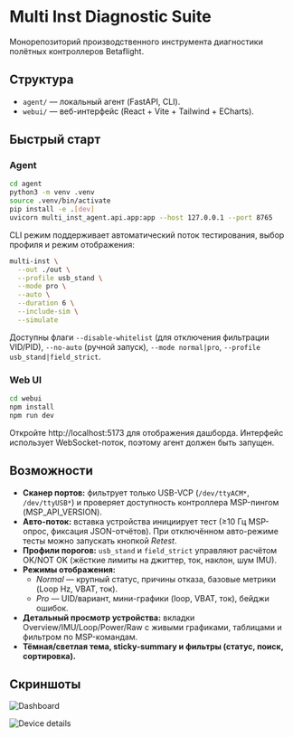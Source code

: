 # Multi Inst Diagnostic Suite

Монорепозиторий производственного инструмента диагностики полётных контроллеров Betaflight.

## Структура

- `agent/` — локальный агент (FastAPI, CLI).
- `webui/` — веб-интерфейс (React + Vite + Tailwind + ECharts).

## Быстрый старт

### Agent

```bash
cd agent
python3 -m venv .venv
source .venv/bin/activate
pip install -e .[dev]
uvicorn multi_inst_agent.api.app:app --host 127.0.0.1 --port 8765
```

CLI режим поддерживает автоматический поток тестирования, выбор профиля и режим отображения:

```bash
multi-inst \
  --out ./out \
  --profile usb_stand \
  --mode pro \
  --auto \
  --duration 6 \
  --include-sim \
  --simulate
```

Доступны флаги `--disable-whitelist` (для отключения фильтрации VID/PID), `--no-auto` (ручной запуск), `--mode normal|pro`, `--profile usb_stand|field_strict`.

### Web UI

```bash
cd webui
npm install
npm run dev
```

Откройте http://localhost:5173 для отображения дашборда. Интерфейс использует WebSocket-поток, поэтому агент должен быть запущен.

## Возможности

- **Сканер портов:** фильтрует только USB-VCP (`/dev/ttyACM*`, `/dev/ttyUSB*`) и проверяет доступность контроллера MSP-пингом (MSP_API_VERSION).
- **Авто-поток:** вставка устройства инициирует тест (≥10 Гц MSP-опрос, фиксация JSON-отчётов). При отключённом авто-режиме тесты можно запускать кнопкой *Retest*.
- **Профили порогов:** `usb_stand` и `field_strict` управляют расчётом OK/NOT OK (жёсткие лимиты на джиттер, ток, наклон, шум IMU).
- **Режимы отображения:**
  - *Normal* — крупный статус, причины отказа, базовые метрики (Loop Hz, VBAT, ток).
  - *Pro* — UID/вариант, мини-графики (loop, VBAT, ток), бейджи ошибок.
- **Детальный просмотр устройства:** вкладки Overview/IMU/Loop/Power/Raw с живыми графиками, таблицами и фильтром по MSP-командам.
- **Тёмная/светлая тема, sticky-summary и фильтры (статус, поиск, сортировка).**

## Скриншоты

![Dashboard](docs/dashboard.png)

![Device details](docs/device-details.png)
